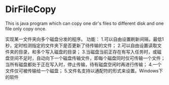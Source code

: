 # DirFileCopy
This is java program which can copy one dir's files to different disk and one file only copy once.

实现某一文件夹向多个磁盘分发的程序。
功能：
1.可以自由设置刷新间隔，最低1秒，定时检测指定的文件夹下是否更新了待传输的文件；
2.可以自由设置读取文件夹的目录，和多个写入磁盘的目录；
3.当磁盘当前正存在有写入任务时，或磁盘空间不足时，自动向下一个磁盘传输文件，即每个磁盘同时仅可传输一个文件；当所有磁盘都处于正在写入时，停止传输，待有磁盘空闲时再进行传输；
4.一个文件仅可被传输给一个磁盘；
5.文件名支持以通配符的形式来设置。Windows下的软件
